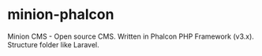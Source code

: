 # minion-phalcon
Minion CMS - Open source CMS. Written in Phalcon PHP Framework (v3.x). Structure folder like Laravel.
